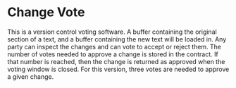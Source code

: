 # Change Vote

This is a version control voting software. A buffer containing the original
section of a text, and a buffer containing the new text will be loaded in. Any
party can inspect the changes and can vote to accept or reject them. The number
of votes needed to approve a change is stored in the contract. If that number is
reached, then the change is returned as approved when the voting window is
closed. For this version, three votes are needed to approve a given change.
